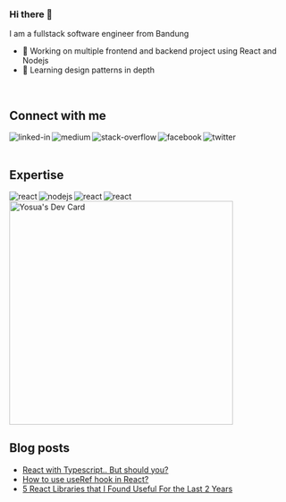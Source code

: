 ### Hi there 👋

<!--
**iyosskoyos/iyosskoyos** is a ✨ _special_ ✨ repository because its `README.md` (this file) appears on your GitHub profile.

Here are some ideas to get you started:

- 🔭 I’m currently working on ...
- 🌱 I’m currently learning ...
- 👯 I’m looking to collaborate on ...
- 🤔 I’m looking for help with ...
- 💬 Ask me about ...
- 📫 How to reach me: ...
- 😄 Pronouns: ...
- ⚡ Fun fact: ...
-->

I am a fullstack software engineer from Bandung

- 🔭 Working on multiple frontend and backend project using React and Nodejs
- 🌱 Learning design patterns in depth
<br>

## Connect with me
[<img align="left" alt="linked-in" src="https://img.shields.io/badge/linkedin-%230077B5.svg?&style=for-the-badge&logo=linkedin&logoColor=white" />](https://www.linkedin.com/in/yosuahalim)
[<img align="left" alt="medium" src="https://img.shields.io/badge/medium-%2312100E.svg?&style=for-the-badge&logo=medium&logoColor=white" />](https://yosua-halim.medium.com/)
[<img align="left" alt="stack-overflow" src="https://img.shields.io/badge/stack%20overflow-FE7A16?logo=stack-overflow&logoColor=white&style=for-the-badge" />](https://stackoverflow.com/users/8952270/yosua)
[<img align="left" alt="facebook" src="https://img.shields.io/badge/facebook-%231877F2.svg?&style=for-the-badge&logo=facebook&logoColor=white" />](https://www.facebook.com/iyosskoyos/)
[<img align="left" alt="twitter" src="https://img.shields.io/badge/twitter-%231DA1F2.svg?&style=for-the-badge&logo=twitter&logoColor=white" />](https://twitter.com/yosuahalim_)

<br>
<br>

## Expertise
<img align="left" alt="react" src="https://img.shields.io/badge/react%20-%2320232a.svg?&style=for-the-badge&logo=react&logoColor=%2361DAFB" />
<img align="left" alt="nodejs" src="https://img.shields.io/badge/node.js%20-%2343853D.svg?&style=for-the-badge&logo=node.js&logoColor=white" />
<img align="left" alt="react" src="https://img.shields.io/badge/mongodb%20-%2343853D.svg?&style=for-the-badge&logo=mongodb&logoColor=green" />
<img align="left" alt="react" src="https://img.shields.io/badge/express%20-%2320232a.svg?&style=for-the-badge&logo=express&logoColor=white" />

<br>
<a href="https://app.daily.dev/iyosskoyos"><img src="https://api.daily.dev/devcards/0ee5fff9a85f426d9e8c3b7ed7f0bc6d.png?r=b8o" width="400" alt="Yosua's Dev Card"/></a>
<br>

## Blog posts
<!-- BLOG-POST-LIST:START -->
- [React with Typescript.. But should you?](https://yosua-halim.medium.com/react-with-typescript-but-should-you-7807212cc6cb?source=rss-76a1bbf0e19f------2)
- [How to use useRef hook in React?](https://yosua-halim.medium.com/how-to-use-useref-hook-in-react-7b157d0267ad?source=rss-76a1bbf0e19f------2)
- [5 React Libraries that I Found Useful For the Last 2 Years](https://yosua-halim.medium.com/5-react-libraries-that-i-found-useful-for-all-my-projects-14456206dd15?source=rss-76a1bbf0e19f------2)
<!-- BLOG-POST-LIST:END -->
